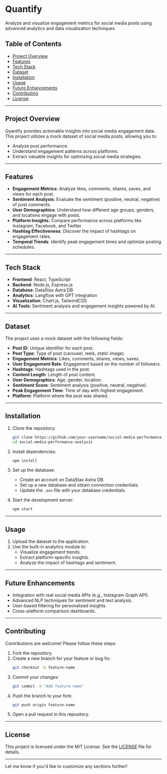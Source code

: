 # **Quantify**

Analyze and visualize engagement metrics for social media posts using advanced analytics and data visualization techniques.

## **Table of Contents**
- [Project Overview](#project-overview)
- [Features](#features)
- [Tech Stack](#tech-stack)
- [Dataset](#dataset)
- [Installation](#installation)
- [Usage](#usage)
- [Future Enhancements](#future-enhancements)
- [Contributing](#contributing)
- [License](#license)

---

## **Project Overview**

Qyantify provides actionable insights into social media engagement data. This project utilizes a mock dataset of social media posts, allowing you to:
- Analyze post performance.
- Understand engagement patterns across platforms.
- Extract valuable insights for optimizing social media strategies.

---

## **Features**

- **Engagement Metrics**: Analyze likes, comments, shares, saves, and views for each post.
- **Sentiment Analysis**: Evaluate the sentiment (positive, neutral, negative) of post comments.
- **User Demographics**: Understand how different age groups, genders, and locations engage with posts.
- **Platform Insights**: Compare performance across platforms like Instagram, Facebook, and Twitter.
- **Hashtag Effectiveness**: Discover the impact of hashtags on engagement rates.
- **Temporal Trends**: Identify peak engagement times and optimize posting schedules.

---

## **Tech Stack**

- **Frontend**: React, TypeScript
- **Backend**: Node.js, Express.js
- **Database**: DataStax Astra DB
- **Analytics**: Langflow with GPT integration
- **Visualization**: Chart.js, TailwindCSS
- **AI Tools**: Sentiment analysis and engagement insights powered by AI.

---

## **Dataset**

The project uses a mock dataset with the following fields:
- **Post ID**: Unique identifier for each post.
- **Post Type**: Type of post (carousel, reels, static image).
- **Engagement Metrics**: Likes, comments, shares, views, saves.
- **User Engagement Rate**: Engagement based on the number of followers.
- **Hashtags**: Hashtags used in the post.
- **Content Length**: Length of post content.
- **User Demographics**: Age, gender, location.
- **Sentiment Score**: Sentiment analysis (positive, neutral, negative).
- **Peak Engagement Time**: Time of day with highest engagement.
- **Platform**: Platform where the post was shared.

---

## **Installation**

1. Clone the repository:
   ```bash
   git clone https://github.com/your-username/social-media-performance-analysis.git
   cd social-media-performance-analysis
   ```

2. Install dependencies:
   ```bash
   npm install
   ```

3. Set up the database:
   - Create an account on DataStax Astra DB.
   - Set up a new database and obtain connection credentials.
   - Update the `.env` file with your database credentials.

4. Start the development server:
   ```bash
   npm start
   ```

---

## **Usage**

1. Upload the dataset to the application.
2. Use the built-in analytics module to:
   - Visualize engagement trends.
   - Extract platform-specific insights.
   - Analyze the impact of hashtags and sentiment.

---

## **Future Enhancements**

- Integration with real social media APIs (e.g., Instagram Graph API).
- Advanced NLP techniques for sentiment and text analysis.
- User-based filtering for personalized insights.
- Cross-platform comparison dashboards.

---

## **Contributing**

Contributions are welcome! Please follow these steps:

1. Fork the repository.
2. Create a new branch for your feature or bug fix:
   ```bash
   git checkout -b feature-name
   ```
3. Commit your changes:
   ```bash
   git commit -m "Add feature name"
   ```
4. Push the branch to your fork:
   ```bash
   git push origin feature-name
   ```
5. Open a pull request in this repository.

---

## **License**

This project is licensed under the MIT License. See the [LICENSE](LICENSE) file for details.

---

Let me know if you'd like to customize any sections further!
